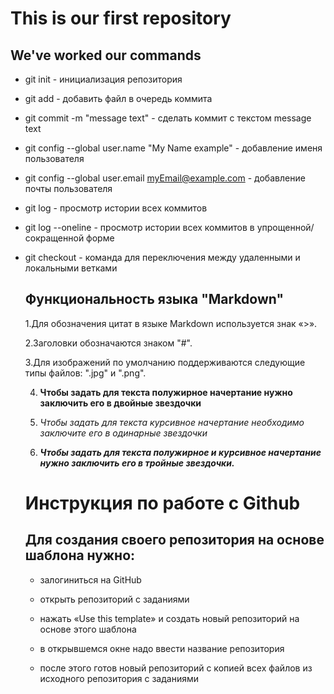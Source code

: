 # This is our first repository

## We've worked our commands

* git init - инициализация репозитория
* git add - добавить файл в очередь коммита
* git commit -m "message text" - сделать коммит с текстом message text
* git config --global user.name "My Name example" - добавление именя пользователя
* git config --global user.email myEmail@example.com - добавление почты пользователя
* git log - просмотр истории всех коммитов
* git log --oneline - просмотр истории всех коммитов в упрощенной/сокращенной форме
* git checkout - команда для переключения между удаленными и локальными ветками

    ## Функциональность языка "Markdown"

    1.Для обозначения цитат в языке Markdown используется знак «>». 
    
    2.Заголовки обозначаются знаком "#".

    3.Для изображений по умолчанию поддерживаются следующие типы файлов: ".jpg" и ".png".

    4. **Чтобы задать для текста полужирное начертание нужно заключить его в двойные звездочки**
    
    5. *Чтобы задать для текста курсивное начертание необходимо заключите его в одинарные звездочки*

    6. ***Чтобы задать для текста полужирное и курсивное начертание нужно заключить его в тройные звездочки.***

    # Инструкция по работе с Github

    ## Для создания своего репозитория на основе шаблона нужно:

    * залогиниться на GitHub

    * открыть репозиторий с заданиями

    * нажать «Use this template» и создать новый репозиторий на основе этого шаблона

    * в открывшемся окне надо ввести название репозитория

    * после этого готов новый репозиторий с копией всех файлов из исходного репозитория с заданиями
    
